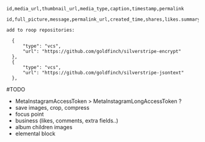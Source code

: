 
```
id,media_url,thumbnail_url,media_type,caption,timestamp,permalink

id,full_picture,message,permalink_url,created_time,shares,likes.summary(true).limit(0),comments.summary(true).limit(0)&limit=30

add to roop repositories:

  {
      "type": "vcs",
      "url": "https://github.com/goldfinch/silverstripe-encrypt"
  },
  {
      "type": "vcs",
      "url": "https://github.com/goldfinch/silverstripe-jsontext"
  },
```

#TODO
- MetaInstagramAccessToken > MetaInstagramLongAccessToken ?
- save images, crop, compress
- focus point
- business (likes, comments, extra fields..)
- album children images
- elemental block
